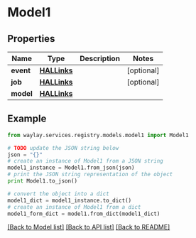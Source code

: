 # Model1


## Properties

Name | Type | Description | Notes
------------ | ------------- | ------------- | -------------
**event** | [**HALLinks**](HALLinks.md) |  | [optional] 
**job** | [**HALLinks**](HALLinks.md) |  | [optional] 
**model** | [**HALLinks**](HALLinks.md) |  | 

## Example

```python
from waylay.services.registry.models.model1 import Model1

# TODO update the JSON string below
json = "{}"
# create an instance of Model1 from a JSON string
model1_instance = Model1.from_json(json)
# print the JSON string representation of the object
print Model1.to_json()

# convert the object into a dict
model1_dict = model1_instance.to_dict()
# create an instance of Model1 from a dict
model1_form_dict = model1.from_dict(model1_dict)
```
[[Back to Model list]](../README.md#documentation-for-models) [[Back to API list]](../README.md#documentation-for-api-endpoints) [[Back to README]](../README.md)


